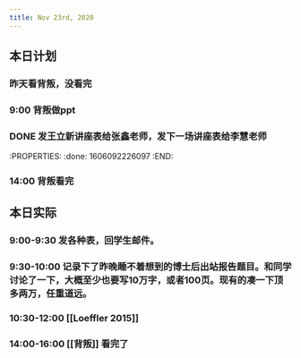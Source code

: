 ```yaml
---
title: Nov 23rd, 2020
---
```


## 本日计划
### 昨天看背叛，没看完
### 9:00 背叛做ppt
### DONE 发王立新讲座表给张鑫老师，发下一场讲座表给李慧老师
:PROPERTIES:
:done: 1606092226097
:END:
### 14:00 背叛看完
## 本日实际
### 9:00-9:30 发各种表，回学生邮件。
### 9:30-10:00 记录下了昨晚睡不着想到的博士后出站报告题目。和同学讨论了一下，大概至少也要写10万字，或者100页。现有的凑一下顶多两万，任重道远。
### 10:30-12:00 [[Loeffler 2015]]
### 14:00-16:00 [[背叛]] 看完了
###
